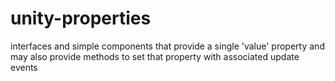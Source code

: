 # unity-properties
interfaces and simple components that provide a single 'value' property and may also provide methods to set that property with associated update events
